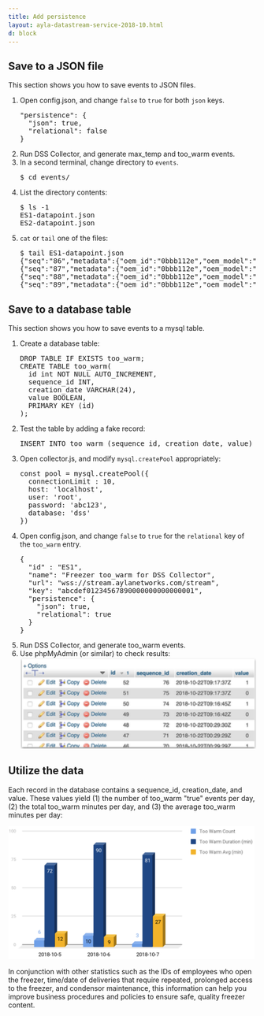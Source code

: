 ```yaml
---
title: Add persistence
layout: ayla-datastream-service-2018-10.html
d: block
---
```


## Save to a JSON file

This section shows you how to save events to JSON files.

<ol>
<li>Open config.json, and change <code>false</code> to <code>true</code> for both <code>json</code> keys.
<pre>
"persistence": {
  "json": true,
  "relational": false
}
</pre>
</li>
<li>Run DSS Collector, and generate max_temp and too_warm events.</li>
<li>In a second terminal, change directory to <code>events</code>.
<pre>$ cd events/</pre>
</li>
<li>List the directory contents:
<pre>
$ ls -1
ES1-datapoint.json
ES2-datapoint.json
</pre>
</li>
<li><code>cat</code> or <code>tail</code> one of the files:
<pre>
$ tail ES1-datapoint.json 
{"seq":"86","metadata":{"oem_id":"0bbb112e","oem_model":"freezer-model","dsn":"VD0bbb112e0000011","property_name":"too_warm","display_name":"Too Warm","base_type":"boolean","event_type":"datapoint"},"datapoint":{"id":"497868f0-d5e8-11e8-0e75-3f195033d92c","created_at_from_device":null,"updated_at":"2018-10-22T10:50:27Z","created_at":"2018-10-22T10:50:27Z","user_uuid":"b95384c0-8165-11e8-929b-0a27c1b236f4","echo":false,"closed":false,"value":1,"metadata":{"key1":"","key2":""}}}
{"seq":"87","metadata":{"oem_id":"0bbb112e","oem_model":"freezer-model","dsn":"VD0bbb112e0000011","property_name":"too_warm","display_name":"Too Warm","base_type":"boolean","event_type":"datapoint"},"datapoint":{"id":"499b5a90-d5e8-11e8-6118-87a6f989b19f","created_at_from_device":null,"updated_at":"2018-10-22T10:50:27Z","created_at":"2018-10-22T10:50:27Z","user_uuid":"b95384c0-8165-11e8-929b-0a27c1b236f4","echo":false,"closed":false,"value":0,"metadata":{"key1":"","key2":""}}}
{"seq":"88","metadata":{"oem_id":"0bbb112e","oem_model":"freezer-model","dsn":"VD0bbb112e0000011","property_name":"too_warm","display_name":"Too Warm","base_type":"boolean","event_type":"datapoint"},"datapoint":{"id":"49cfb376-d5e8-11e8-5ffb-d412e49bfd18","created_at_from_device":null,"updated_at":"2018-10-22T10:50:28Z","created_at":"2018-10-22T10:50:28Z","user_uuid":"b95384c0-8165-11e8-929b-0a27c1b236f4","echo":false,"closed":false,"value":1,"metadata":{"key1":"","key2":""}}}
{"seq":"89","metadata":{"oem_id":"0bbb112e","oem_model":"freezer-model","dsn":"VD0bbb112e0000011","property_name":"too_warm","display_name":"Too Warm","base_type":"boolean","event_type":"datapoint"},"datapoint":{"id":"49f9dc8c-d5e8-11e8-64b2-2c35b108a89e","created_at_from_device":null,"updated_at":"2018-10-22T10:50:28Z","created_at":"2018-10-22T10:50:28Z","user_uuid":"b95384c0-8165-11e8-929b-0a27c1b236f4","echo":false,"closed":false,"value":0,"metadata":{"key1":"","key2":""}}}
</pre>
</li>
</ol>

## Save to a database table

This section shows you how to save events to a mysql table.

<ol>
<li>Create a database table:
<pre>
DROP TABLE IF EXISTS too_warm;
CREATE TABLE too_warm(
  id int NOT NULL AUTO_INCREMENT,
  sequence_id INT,
  creation_date VARCHAR(24),
  value BOOLEAN,
  PRIMARY KEY (id)
);
</pre>
</li>
<li>Test the table by adding a fake record:
<pre>
INSERT INTO too_warm (sequence_id, creation_date, value) VALUES ('0', '2018-10-21T21:46:22Z', '1');
</pre>
</li>
<li>Open collector.js, and modify <code>mysql.createPool</code> appropriately:
<pre>
const pool = mysql.createPool({
  connectionLimit : 10,
  host: 'localhost',
  user: 'root',
  password: 'abc123',
  database: 'dss'
})
</pre>
</li>
<li>Open config.json, and change <code>false</code> to <code>true</code> for the <code>relational</code> key of the <code>too_warm</code> entry.
<pre>
{
  "id" : "ES1",
  "name": "Freezer too_warm for DSS Collector",
  "url": "wss://stream.aylanetworks.com/stream",
  "key": "abcdef01234567890000000000000001",
  "persistence": {
    "json": true,
    "relational": true
  }
}
</pre>
</li>
<li>Run DSS Collector, and generate too_warm events.</li>
<li>Use phpMyAdmin (or similar) to check results:
<img src="too-warm-events.png" width="480">
</li>
</ol>

## Utilize the data

Each record in the database contains a sequence_id, creation_date, and value. These values yield (1) the number of too_warm "true" events per day, (2) the total too_warm minutes per day, and (3) the average too_warm minutes per day:

<img src="too-warm-chart.png" width="500">

In conjunction with other statistics such as the IDs of employees who open the freezer, time/date of deliveries that require repeated, prolonged access to the freezer, and condensor maintenance, this information can help you improve business procedures and policies to ensure safe, quality freezer content.
